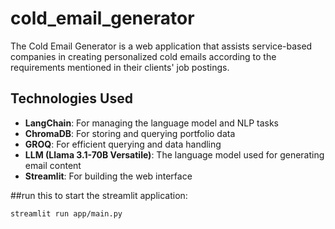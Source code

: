 # cold_email_generator

The Cold Email Generator is a web application that assists service-based companies in creating personalized cold emails according to the requirements mentioned in their clients' job postings.

## Technologies Used

- **LangChain**: For managing the language model and NLP tasks
- **ChromaDB**: For storing and querying portfolio data
- **GROQ**: For efficient querying and data handling
- **LLM (Llama 3.1-70B Versatile)**: The language model used for generating email content
- **Streamlit**: For building the web interface

##run this to start the streamlit application:
```bash
streamlit run app/main.py
